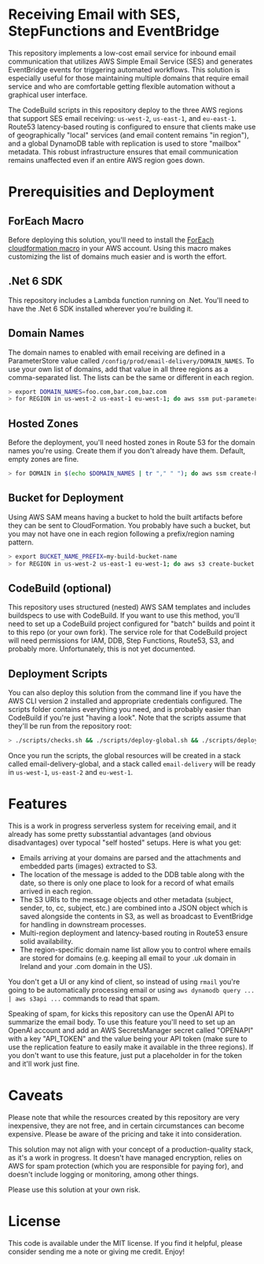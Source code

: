 # Receiving Email with SES, StepFunctions and EventBridge #

This repository implements a low-cost email service for inbound email communication that utilizes AWS Simple Email Service (SES) and generates EventBridge events for triggering automated workflows. This solution is especially useful for those maintaining multiple domains that require email service and who are comfortable getting flexible automation without a graphical user interface.

The CodeBuild scripts in this repository deploy to the three AWS regions that support SES email receiving: `us-west-2`, `us-east-1`, and `eu-east-1`. Route53 latency-based routing is configured to ensure that clients make use of geographically "local" services (and email content remains "in region"), and a global DynamoDB table with replication is used to store "mailbox" metadata. This robust infrastructure ensures that email communication remains unaffected even if an entire AWS region goes down.

# Prerequisities and Deployment
## ForEach Macro
Before deploying this solution, you'll need to install the [ForEach cloudformation macro](https://github.com/mlhpdx/cloudformation-macros) in your AWS account. Using this macro makes customizing the list of domains much easier and is worth the effort.

## .Net 6 SDK
This repository includes a Lambda function running on .Net. You'll need to have the .Net 6 SDK installed wherever you're building it.

## Domain Names
The domain names to enabled with email receiving are defined in a ParameterStore value called `/config/prod/email-delivery/DOMAIN_NAMES`. To use your own list of domains, add that value in all three regions as a comma-separated list. The lists can be the same or different in each region.

```bash
> export DOMAIN_NAMES=foo.com,bar.com,baz.com
> for REGION in us-west-2 us-east-1 eu-west-1; do aws ssm put-parameter --name "/config/prod/email-delivery/DOMAIN_NAMES" --value $DOMAIN_NAMES --type String --region $REGION; done  
```

## Hosted Zones
Before the deployment, you'll need hosted zones in Route 53 for the domain names you're using. Create them if you don't already have them. Default, empty zones are fine.

```bash
> for DOMAIN in $(echo $DOMAIN_NAMES | tr "," " "); do aws ssm create-hosted-zone --name $DOMAIN --caller-reference "create for email delivery"; done
```

## Bucket for Deployment
Using AWS SAM means having a bucket to hold the built artifacts before they can be sent to CloudFormation.  You probably have such a bucket, but you may not have one in each region following a prefix/region naming pattern.

```bash
> export BUCKET_NAME_PREFIX=my-build-bucket-name
> for REGION in us-west-2 us-east-1 eu-west-1; do aws s3 create-bucket --bucket $BUCKET_NAME_PREFIX-$REGION --region $REGION; done
```

## CodeBuild (optional)
This repository uses structured (nested) AWS SAM templates and includes buildspecs to use with CodeBuild. If you want to use this method, you'll need to set up a CodeBuild project configured for "batch" builds and point it to this repo (or your own fork). The service role for that CodeBuild project will need permissions for IAM, DDB, Step Functions, Route53, S3, and probably more. Unfortunately, this is not yet documented.

## Deployment Scripts
You can also deploy this solution from the command line if you have the AWS CLI version 2 installed and appropriate credentials configured. The scripts folder contains everything you need, and is probably easier than CodeBuild if you're just "having a look". Note that the scripts assume that they'll be run from the repository root:

```bash
> ./scripts/checks.sh && ./scripts/deploy-global.sh && ./scripts/deploy-region.sh
```

Once you run the scripts, the global resources will be created in a stack called email-delivery-global, and a stack called `email-delivery` will be ready in `us-west-1`, `us-east-2` and `eu-west-1`.


# Features

This is a work in progress serverless system for receiving email, and it already has some pretty subsstantial advantages (and obvious disadvantages) over typocal "self hosted" setups. Here is what you get:

- Emails arriving at your domains are parsed and the attachments and embedded parts (images) extracted to S3.  
- The location of the message is added to the DDB table along with the date, so there is only one place to look for a record of what emails arrived in each region. 
- The S3 URIs to the message objects and other metadata (subject, sender, to, cc, subject, etc.) are combined into a JSON object which is saved alongside the contents in S3, as well as broadcast to EventBridge for handling in downstream processes.
- Multi-region deployment and latency-based routing in Route53 ensure solid  availability.
- The region-specific domain name list allow you to control where emails are stored for domains (e.g. keeping all email to your .uk domain in Ireland and your .com domain in the US).

You don't get a UI or any kind of client, so instead of using `rmail` you're going to be automatically processing email or using `aws dynamodb query ... | aws s3api ...` commands to read that spam.

Speaking of spam, for kicks this repository can use the OpenAI API to summarize the email body. To use this feature you'll need to set up an OpenAI account and add an AWS SecretsManager secret called "OPENAPI" with a key "API_TOKEN" and the value being your API token (make sure to use the replication feature to easily make it available in the three regions).  If you don't want to use this feature, just put a placeholder in for the token and it'll work just fine.

# Caveats

Please note that while the resources created by this repository are very inexpensive, they are not free, and in certain circumstances can become expensive. Please be aware of the pricing and take it into consideration.

This solution may not align with your concept of a production-quality stack, as it's a work in progress. It doesn't have managed encryption, relies on AWS for spam protection (which you are responsible for paying for), and doesn't include logging or monitoring, among other things.

Please use this solution at your own risk.

# License
This code is available under the MIT license. If you find it helpful, please consider sending me a note or giving me credit. Enjoy!
